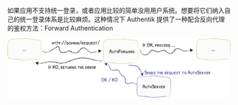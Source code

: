 如果应用不支持统一登录，或者应用比较的简单没用用户系统。想要将它们纳入自己的统一登录体系是比较麻烦。这种情况下 Authentik 提供了一种配合反向代理的鉴权方法：Forward Authentication

![Traefik ForwardAuth Flowchart](./.assets/ForwardAuth/authforward.png)